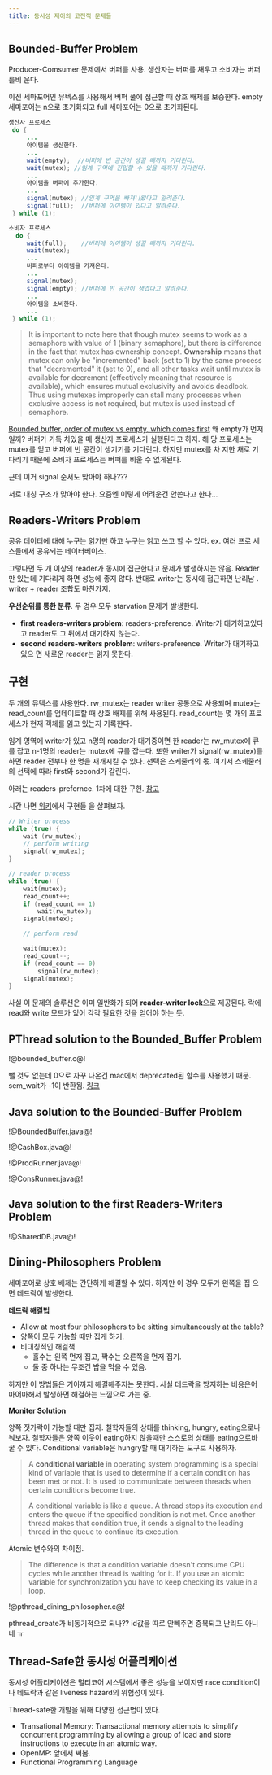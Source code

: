 ```yaml
---
title: 동시성 제어의 고전적 문제들
---
```


## Bounded-Buffer Problem

Producer-Comsumer 문제에서 버퍼를 사용. 생산자는 버퍼를 채우고 소비자는 버퍼를비
운다.

이진 세마포어인 뮤텍스를 사용해서 버퍼 풀에 접근할 때 상호 배제를 보증한다.
empty 세마포어는 n으로 초기화되고 full 세마포어는 0으로 초기화된다.

```java
생산자 프로세스
 do {
     ...
     아이템을 생산한다.
     ...
     wait(empty);  //버퍼에 빈 공간이 생길 때까지 기다린다.
     wait(mutex); //임계 구역에 진입할 수 있을 때까지 기다린다.
     ...
     아이템을 버퍼에 추가한다.
     ...
     signal(mutex); //임계 구역을 빠져나왔다고 알려준다.
     signal(full);  //버퍼에 아이템이 있다고 알려준다.
 } while (1);

소비자 프로세스
  do {
     wait(full);    //버퍼에 아이템이 생길 때까지 기다린다.
     wait(mutex);
     ...
     버퍼로부터 아이템을 가져온다.
     ...
     signal(mutex);
     signal(empty); //버퍼에 빈 공간이 생겼다고 알려준다.
     ...
     아이템을 소비한다.
     ...
 } while (1);
```

> It is important to note here that though mutex seems to work as a semaphore
> with value of 1 (binary semaphore), but there is difference in the fact that
> mutex has ownership concept. **Ownership** means that mutex can only be
> "incremented" back (set to 1) by the same process that "decremented" it (set
> to 0), and all other tasks wait until mutex is available for decrement
> (effectively meaning that resource is available), which ensures mutual
> exclusivity and avoids deadlock. Thus using mutexes improperly can stall many
> processes when exclusive access is not required, but mutex is used instead of
> semaphore.

[Bounded buffer, order of mutex vs empty. which comes first](https://stackoverflow.com/questions/23395545/bounded-buffer-order-of-mutex-vs-empty-which-comes-first)
왜 empty가 먼저일까? 버퍼가 가득 차있을 때 생산자 프로세스가 실행된다고 하자. 해
당 프로세스는 mutex를 얻고 버퍼에 빈 공간이 생기기를 기다린다. 하지만 mutex를 차
지한 채로 기다리기 때문에 소비자 프로세스는 버퍼를 비울 수 없게된다.

근데 이거 signal 순서도 맞아야 하나???

서로 대칭 구조가 맞아야 한다. 요즘엔 이렇게 어려운건 안쓴다고 한다...

## Readers-Writers Problem

공유 데이터에 대해 누구는 읽기만 하고 누구는 읽고 쓰고 할 수 있다. ex. 여러 프로
세스들에서 공유되는 데이터베이스.

그렇다면 두 개 이상의 reader가 동시에 접근한다고 문제가 발생하지는 않음. Reader
만 있는데 기다리게 하면 성능에 좋지 않다. 반대로 writer는 동시에 접근하면 난리남
. writer + reader 조합도 마찬가지.

**우선순위를 통한 분류**. 두 경우 모두 starvation 문제가 발생한다.

- **first readers-writers problem**: readers-preference. Writer가 대기하고있다고
  reader도 그 뒤에서 대기하지 않는다.
- **second readers-writers problem**: writers-preference. Writer가 대기하고 있으
  면 새로운 reader는 읽지 못한다.

## 구현

두 개의 뮤텍스를 사용한다. rw_mutex는 reader writer 공통으로 사용되며 mutex는
read_count를 업데이트할 때 상호 배제를 위해 사용된다. read_count는 몇 개의 프로
세스가 현재 객체를 읽고 있는지 기록한다.

임계 영역에 writer가 있고 n명의 reader가 대기중이면 한 reader는 rw_mutex에 큐를
잡고 n-1명의 reader는 mutex에 큐를 잡는다. 또한 writer가 signal(rw_mutex)를 하면
reader 전부나 한 명을 재개시킬 수 있다. 선택은 스케줄러의 몫. 여기서 스케줄러의
선택에 따라 first와 second가 갈린다.

아래는 readers-prefernce. 1차에 대한 구현.
[참고](https://m.blog.naver.com/hirit808/221786966867)

시간 나면
[위키](https://en.wikipedia.org/wiki/Readers%E2%80%93writers_problem)에서 구현들
을 살펴보자.

```c
// Writer process
while (true) {
    wait (rw_mutex);
    // perform writing
    signal(rw_mutex);
}

// reader process
while (true) {
    wait(mutex);
    read_count++;
    if (read_count == 1)
        wait(rw_mutex);
    signal(mutex);

    // perform read

    wait(mutex);
    read_count--;
    if (read_count == 0)
        signal(rw_mutex);
    signal(mutex);
}
```

사실 이 문제의 솔루션은 이미 일반화가 되어 **reader-writer lock**으로 제공된다.
락에 read와 write 모드가 있어 각각 필요한 것을 얻어야 하는 듯.

## PThread solution to the Bounded_Buffer Problem

!@bounded_buffer.c@!

뺄 것도 없는데 0으로 자꾸 나온건 mac에서 deprecated된 함수를 사용했기 때문.
sem_wait가 -1이 반환됨.
[링크](https://stackoverflow.com/questions/26797126/why-sem-wait-doesnt-wait-semaphore-on-mac-osx)

## Java solution to the Bounded-Buffer Problem

!@BoundedBuffer.java@!

!@CashBox.java@!

!@ProdRunner.java@!

!@ConsRunner.java@!

## Java solution to the first Readers-Writers Problem

!@SharedDB.java@!

## Dining-Philosophers Problem

세마포어로 상호 배제는 간단하게 해결할 수 있다. 하지만 이 경우 모두가 왼쪽을 집
으면 데드락이 발생한다.

**데드락 해결법**

- Allow at most four philosophers to be sitting simultaneously at the table?
- 양쪽이 모두 가능할 때만 집게 하기.
- 비대칭적인 해결책
  - 홀수는 왼쪽 먼저 집고, 짝수는 오른쪽을 먼저 집기.
  - 둘 중 하나는 무조건 밥을 먹을 수 있음.

하지만 이 방법들은 기아까지 해결해주지는 못한다. 사실 데드락을 방지하는 비용은어
마어마해서 발생하면 해결하는 느낌으로 가는 중.

**Moniter Solution**

양쪽 젓가락이 가능할 때만 집자. 철학자들의 상태를 thinking, hungry, eating으로나
눠보자. 철학자들은 양쪽 이웃이 eating하지 않을때만 스스로의 상태를 eating으로바
꿀 수 있다. Conditional variable은 hungry할 때 대기하는 도구로 사용하자.

> A **conditional variable** in operating system programming is a special kind
> of variable that is used to determine if a certain condition has been met or
> not. It is used to communicate between threads when certain conditions become
> true.
>
> A conditional variable is like a queue. A thread stops its execution and
> enters the queue if the specified condition is not met. Once another thread
> makes that condition true, it sends a signal to the leading thread in the
> queue to continue its execution.

Atomic 변수와의 차이점.

> The difference is that a condition variable doesn't consume CPU cycles while
> another thread is waiting for it. If you use an atomic variable for
> synchronization you have to keep checking its value in a loop.

!@pthread_dining_philosopher.c@!

pthread_create가 비동기적으로 되나?? id값을 따로 안빼주면 중복되고 난리도 아니네
ㅠ

## Thread-Safe한 동시성 어플리케이션

동시성 어플리케이션은 멀티코어 시스템에서 좋은 성능을 보이지만 race condition이
나 데드락과 같은 liveness hazard의 위험성이 있다.

Thread-safe한 개발을 위해 다양한 접근법이 있다.

- Transational Memory: Transactional memory attempts to simplify concurrent
  programming by allowing a group of load and store instructions to execute in
  an atomic way.
- OpenMP: 앞에서 써봄.
- Functional Programming Language

